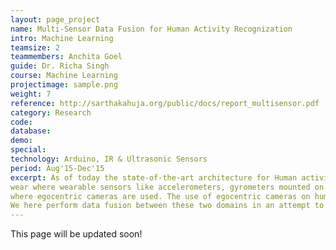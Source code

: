 ```yaml
---
layout: page_project
name: Multi-Sensor Data Fusion for Human Activity Recognization
intro: Machine Learning
teamsize: 2
teammembers: Anchita Goel
guide: Dr. Richa Singh
course: Machine Learning
projectimage: sample.png
weight: 7
reference: http://sarthakahuja.org/public/docs/report_multisensor.pdf
category: Research
code: 
database: 
demo:
special:
technology: Arduino, IR & Ultrasonic Sensors
period: Aug'15-Dec'15
excerpt: As of today the state-of-the-art architecture for Human activity detection is found in two different domains. One is
wear where wearable sensors like accelerometers, gyrometers mounted on smartphones and smartwatches are used and other
where egocentric cameras are used. The use of egocentric cameras on human activity detection has just cropped up.
We here perform data fusion between these two domains in an attempt to improve the performance of the existing architecture.
---
```

This page will be updated soon!